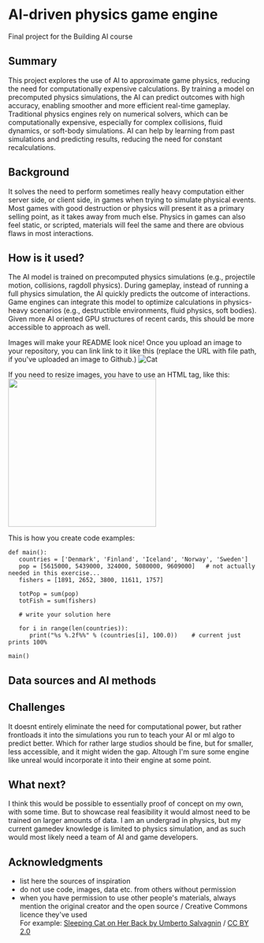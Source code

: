 # AI-driven physics game engine

Final project for the Building AI course

## Summary

This project explores the use of AI to approximate game physics, reducing the need for computationally expensive calculations. By training a model on precomputed physics simulations, the AI can predict outcomes with high accuracy, enabling smoother and more efficient real-time gameplay. Traditional physics engines rely on numerical solvers, which can be computationally expensive, especially for complex collisions, fluid dynamics, or soft-body simulations. AI can help by learning from past simulations and predicting results, reducing the need for constant recalculations.

## Background

It solves the need to perform sometimes really heavy computation either server side, or client side, in games when trying to simulate physical events. Most games with good destruction or physics will present it as a primary selling point, as it takes away from much else. Physics in games can also feel static, or scripted, materials will feel the same and there are obvious flaws in most interactions. 

## How is it used?

The AI model is trained on precomputed physics simulations (e.g., projectile motion, collisions, ragdoll physics). During gameplay, instead of running a full physics simulation, the AI quickly predicts the outcome of interactions. Game engines can integrate this model to optimize calculations in physics-heavy scenarios (e.g., destructible environments, fluid physics, soft bodies). Given more AI oriented GPU structures of recent cards, this should be more accessible to approach as well.

Images will make your README look nice!
Once you upload an image to your repository, you can link link to it like this (replace the URL with file path, if you've uploaded an image to Github.)
![Cat](https://upload.wikimedia.org/wikipedia/commons/5/5e/Sleeping_cat_on_her_back.jpg)

If you need to resize images, you have to use an HTML tag, like this:
<img src="https://upload.wikimedia.org/wikipedia/commons/5/5e/Sleeping_cat_on_her_back.jpg" width="300">

This is how you create code examples:
```
def main():
   countries = ['Denmark', 'Finland', 'Iceland', 'Norway', 'Sweden']
   pop = [5615000, 5439000, 324000, 5080000, 9609000]   # not actually needed in this exercise...
   fishers = [1891, 2652, 3800, 11611, 1757]

   totPop = sum(pop)
   totFish = sum(fishers)

   # write your solution here

   for i in range(len(countries)):
      print("%s %.2f%%" % (countries[i], 100.0))    # current just prints 100%

main()
```


## Data sources and AI methods
## Challenges

It doesnt entirely eliminate the need for computational power, but rather frontloads it into the simulations you run to teach your AI or ml algo to predict better. Which for rather large studios should be fine, but for smaller, less accessible, and it might widen the gap. Altough I'm sure some engine like unreal would incorporate it into their engine at some point.

## What next?

I think this would be possible to essentially proof of concept on my own, with some time. But to showcase real feasibility it would almost need to be trained on larger amounts of data. I am an undergrad in physics, but my current gamedev knowledge is limited to physics simulation, and as such would most likely need a team of AI and game developers.


## Acknowledgments

* list here the sources of inspiration 
* do not use code, images, data etc. from others without permission
* when you have permission to use other people's materials, always mention the original creator and the open source / Creative Commons licence they've used
  <br>For example: [Sleeping Cat on Her Back by Umberto Salvagnin](https://commons.wikimedia.org/wiki/File:Sleeping_cat_on_her_back.jpg#filelinks) / [CC BY 2.0](https://creativecommons.org/licenses/by/2.0)
